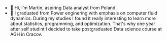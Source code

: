 - 👋 Hi, I’m Martin, aspiring Data analyst from Poland
- 👀 I graduated from Power enginering with emphasis on computer fluid dynamics.
  During my studies I found it really interesting to learn more about statistics, programming, and optimization.
  That's why one year after self studint I decided to take postgraduated Data science course at AGH in Cracov.
  
<!---
Martinolamp/Martinolamp is a ✨ special ✨ repository because its `README.md` (this file) appears on your GitHub profile.
You can click the Preview link to take a look at your changes.
--->
